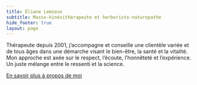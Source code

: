 ```yaml
---
title: Éliane Lemieux
subtitle: Masso-kinésithérapeute et herboriste-naturopathe
hide_footer: true
layout: page
---
```


Thérapeute depuis 2001, j’accompagne et conseille une clientèle variée et de tous âges dans une démarche visant le bien-être, la santé et la vitalité. Mon approche est axée sur le respect, l’écoute, l’honnêteté et l’expérience. Un juste mélange entre le ressenti et la science.

<a class="button is-primary" href="https://simonlabonne.github.io/elianelemieux.ca/a-propos">En savoir plus à propos de moi</a>

